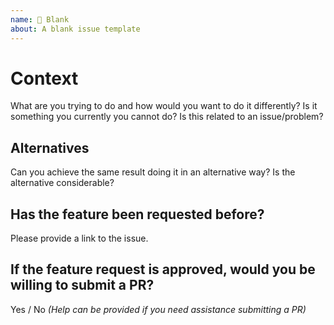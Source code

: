 ```yaml
---
name: 📄 Blank
about: A blank issue template
---
```


# Context

What are you trying to do and how would you want to do it differently? Is it something you currently you cannot do? Is this related to an issue/problem?

## Alternatives

Can you achieve the same result doing it in an alternative way? Is the alternative considerable?

## Has the feature been requested before?

Please provide a link to the issue.

## If the feature request is approved, would you be willing to submit a PR?

Yes / No _(Help can be provided if you need assistance submitting a PR)_
